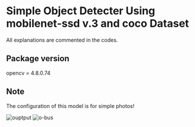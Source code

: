 # Simple Object Detecter Using  mobilenet-ssd v.3 and coco Dataset 
All explanations are commented in the codes.
## Package version
opencv = 4.8.0.74
## Note
The configuration of this model is for simple photos! 

![ouptput](https://github.com/Xknows/object-detecter-mobilenet-ssd-v3/assets/140094999/d8448b3b-21fd-48d0-9f0e-31a055002229)
![o-bus](https://github.com/Xknows/object-detecter-mobilenet-ssd-v3/assets/140094999/21403000-30dc-490a-a930-673e50fb2c5b)

